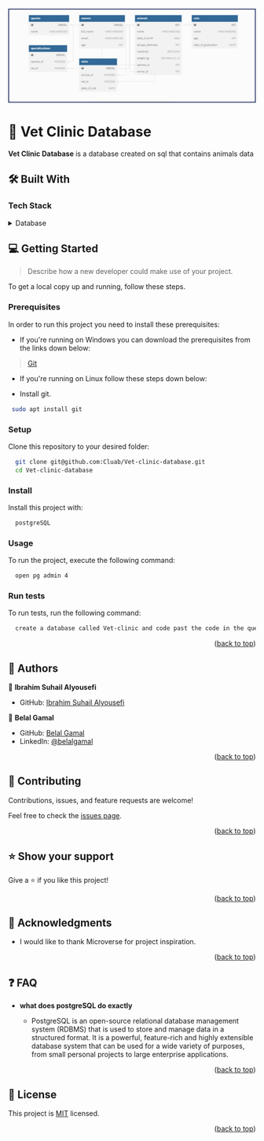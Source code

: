 <a name="readme-top"></a>


![Alt text](./schema.png)

<!-- TABLE OF CONTENTS -->

<!-- PROJECT DESCRIPTION -->

# 📖 Vet Clinic Database <a name="about-project"></a>

**Vet Clinic Database** is a database created on sql that contains animals data

## 🛠 Built With <a name="built-with"></a>

### Tech Stack <a name="tech-stack"></a>

<details>
<summary>Database</summary>
  <ul>
    <li><a href="https://www.postgresql.org/">PostgreSQL</a></li>
  </ul>
</details>

## 💻 Getting Started <a name="getting-started"></a>

> Describe how a new developer could make use of your project.

To get a local copy up and running, follow these steps.

### Prerequisites

In order to run this project you need to install these prerequisites:

- If you're running on Windows you can download the prerequisites from the links down below:

> [Git](https://git-scm.com/)

- If you're running on Linux follow these steps down below:

- Install git.

```sh
 sudo apt install git
```

### Setup

Clone this repository to your desired folder:

```sh
  git clone git@github.com:Cluab/Vet-clinic-database.git
  cd Vet-clinic-database
```

### Install

Install this project with:

```sh
  postgreSQL
```

### Usage

To run the project, execute the following command:

```sh
  open pg admin 4
```

### Run tests

To run tests, run the following command:

```sh
  create a database called Vet-clinic and code past the code in the query tools section
```

<p align="right">(<a href="#readme-top">back to top</a>)</p>

<!-- AUTHORS -->

## 👥 Authors <a name="authors"></a>

👤 **Ibrahim Suhail Alyousefi**

- GitHub: [Ibrahim Suhail Alyousefi](https://github.com/Cluab)

👤 **Belal Gamal**

- GitHub: [Belal Gamal](https://github.com/belalgamal46)
- LinkedIn: [@belalgamal](https://www.linkedin.com/in/belalgamal/)

<p align="right">(<a href="#readme-top">back to top</a>)</p>

<!-- CONTRIBUTING -->

## 🤝 Contributing <a name="contributing"></a>

Contributions, issues, and feature requests are welcome!

Feel free to check the [issues page](https://github.com/Cluab/Vet-clinic-database/issues).

<p align="right">(<a href="#readme-top">back to top</a>)</p>

<!-- SUPPORT -->

## ⭐️ Show your support <a name="support"></a>

Give a ⭐️ if you like this project!

<p align="right">(<a href="#readme-top">back to top</a>)</p>

<!-- ACKNOWLEDGEMENTS -->

## 🙏 Acknowledgments <a name="acknowledgements"></a>

- I would like to thank Microverse for project inspiration.

<p align="right">(<a href="#readme-top">back to top</a>)</p>

<!-- FAQ (optional) -->

## ❓ FAQ <a name="faq"></a>

- **what does postgreSQL do exactly**

  - PostgreSQL is an open-source relational database management system (RDBMS) that is used to store and manage data in a structured format. It is a powerful, feature-rich and highly extensible database system that can be used for a wide variety of purposes, from small personal projects to large enterprise applications.

<p align="right">(<a href="#readme-top">back to top</a>)</p>

<!-- LICENSE -->

## 📝 License <a name="license"></a>

This project is [MIT](./LICENSE) licensed.

<p align="right">(<a href="#readme-top">back to top</a>)</p>
